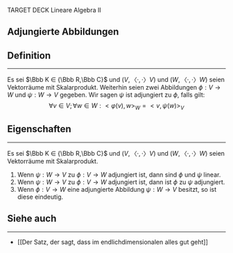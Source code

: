
TARGET DECK
Lineare Algebra II

Adjungierte Abbildungen
--
## Definition
***
Es sei $\Bbb K ∈ {\Bbb R,\Bbb C}$ und $(V,〈·,·〉V )$ und $(W,〈·,·〉W)$ seien Vektorräume mit Skalarprodukt. Weiterhin seien zwei Abbildungen $ϕ : V → W$ und $ψ : W → V$ gegeben. 
Wir sagen $ψ$ ist adjungiert zu $ϕ$, falls gilt:
$$\forall v\in V;\forall w\in W: <\varphi(v),w>_W=<v,\psi(w)>_V$$
## Eigenschaften
***
Es sei $\Bbb K ∈ {\Bbb R,\Bbb C}$ und $(V,〈·,·〉V )$ und $(W,〈·,·〉W)$ seien Vektorräume mit Skalarprodukt. 
1. Wenn $ψ : W → V$ zu $ϕ : V → W$ adjungiert ist, dann sind $ϕ$ und $ψ$ linear. 
2. Wenn $ψ : W → V$ zu $ϕ : V → W$ adjungiert ist, dann ist $ϕ$ zu $ψ$ adjungiert. 
3. Wenn $ϕ : V → W$ eine adjungierte Abbildung $ψ : W → V$ besitzt, so ist diese eindeutig.
## Siehe auch
***
* [[Der Satz, der sagt, dass im endlichdimensionalen alles gut geht]]